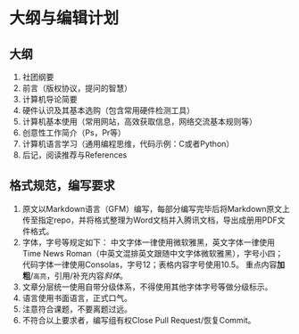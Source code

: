 # 大纲与编辑计划

## 大纲

1. 社团纲要
2. 前言（版权协议，提问的智慧）
3. 计算机导论简要
4. 硬件认识及其基本选购（包含常用硬件检测工具）
5. 计算机基本使用（常用网站，高效获取信息，网络交流基本规则等）
6. 创意性工作简介（Ps，Pr等）
7. 计算机语言学习（通用编程思维，代码示例：C或者Python）
8. 后记，阅读推荐与References

## 格式规范，编写要求

1. 原文以Markdown语言（GFM）编写，每部分编写完毕后将Markdown原文上传至指定repo，并将格式整理为Word文档并入腾讯文档，导出成册用PDF文件格式。
2. 字体，字号等规定如下：
中文字体一律使用微软雅黑，英文字体一律使用Time News Roman（中英文混排英文跟随中文字体微软雅黑），字号小四；代码字体一律使用Consolas，字号12；表格内容字号使用10.5。
重点内容**加粗**/`高亮`，引用/补充内容*斜体*。
1. 文章分层统一使用自带分级体系，不得使用其他字体字号等做分级标示。
2. 语言使用书面语言，正式口气。
3. 注意符合课题，不要离题过远。
4. 不符合以上要求者，编写组有权Close Pull Request/恢复Commit。
